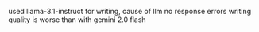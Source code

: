 used llama-3.1-instruct for writing, cause of llm no response errors
writing quality is worse than with gemini 2.0 flash
